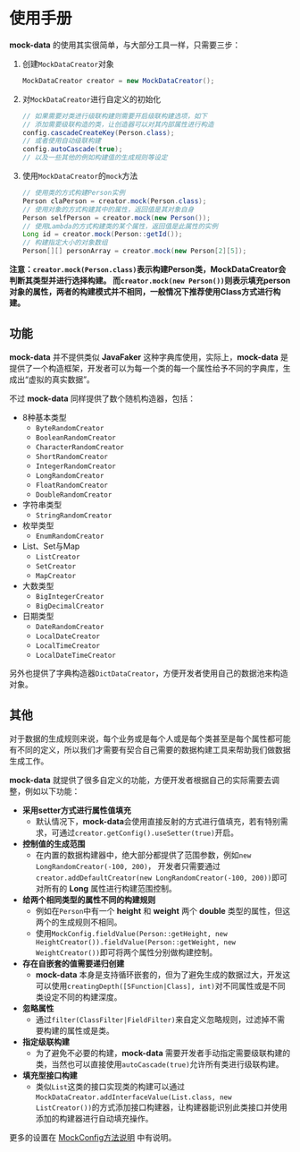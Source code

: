 # 使用手册

**mock-data** 的使用其实很简单，与大部分工具一样，只需要三步：

1. 创建`MockDataCreator`对象

   ```java
   MockDataCreator creator = new MockDataCreator();
   ```

2. 对`MockDataCreator`进行自定义的初始化

   ```java
   // 如果需要对类进行级联构建则需要开启级联构建选项，如下
   // 添加需要级联构造的类，让创造器可以对其内部属性进行构造
   config.cascadeCreateKey(Person.class);
   // 或者使用自动级联构建
   config.autoCascade(true);
   // 以及一些其他的例如构建值的生成规则等设定
   ```

3. 使用`MockDataCreator`的`mock`方法

   ```java
   // 使用类的方式构建Person实例
   Person claPerson = creator.mock(Person.class);
   // 使用对象的方式构建其中的属性，返回值是其对象自身
   Person selfPerson = creator.mock(new Person());
   // 使用Lambda的方式构建类的某个属性，返回值是此属性的实例
   Long id = creator.mock(Person::getId());
   // 构建指定大小的对象数组
   Person[][] personArray = creator.mock(new Person[2][5]);
   ```

**注意：`creator.mock(Person.class)`表示构建Person类，MockDataCreator会判断其类型并进行选择构建。
而`creator.mock(new Person())`则表示填充person对象的属性，两者的构建模式并不相同，一般情况下推荐使用Class方式进行构建。**

## 功能

**mock-data** 并不提供类似 **JavaFaker** 这种字典库使用，实际上，**mock-data** 是提供了一个构造框架，开发者可以为每一个类的每一个属性给予不同的字典库，生成出“虚拟的真实数据”。

不过 **mock-data** 同样提供了数个随机构造器，包括：

- 8种基本类型
  - `ByteRandomCreator`
  - `BooleanRandomCreator`
  - `CharacterRandomCreator`
  - `ShortRandomCreator`
  - `IntegerRandomCreator`
  - `LongRandomCreator`
  - `FloatRandomCreator`
  - `DoubleRandomCreator`
- 字符串类型
  - `StringRandomCreator`
- 枚举类型
  - `EnumRandomCreator`
- List、Set与Map
  - `ListCreator`
  - `SetCreator`
  - `MapCreator`
- 大数类型
  - `BigIntegerCreator`
  - `BigDecimalCreator`
- 日期类型
  - `DateRandomCreator`
  - `LocalDateCreator`
  - `LocalTimeCreator`
  - `LocalDateTimeCreator`

另外也提供了字典构造器`DictDataCreator`，方便开发者使用自己的数据池来构造对象。

## 其他

对于数据的生成规则来说，每个业务或是每个人或是每个类甚至是每个属性都可能有不同的定义，所以我们才需要有契合自己需要的数据构建工具来帮助我们做数据生成工作。

**mock-data** 就提供了很多自定义的功能，方便开发者根据自己的实际需要去调整，例如以下功能：

- **采用setter方式进行属性值填充**
  - 默认情况下，**mock-data**会使用直接反射的方式进行值填充，若有特别需求，可通过`creator.getConfig().useSetter(true)`开启。
- **控制值的生成范围**
  - 在内置的数据构建器中，绝大部分都提供了范围参数，例如`new LongRandomCreator(-100, 200)`，
    开发者只需要通过`creator.addDefaultCreator(new LongRandomCreator(-100, 200))`即可对所有的 **Long** 属性进行构建范围控制。
- **给两个相同类型的属性不同的构建规则**
  - 例如在`Person`中有一个 **height** 和 **weight** 两个 **double** 类型的属性，但这两个的生成规则不相同。
  - 使用`MockConfig.fieldValue(Person::getHeight, new HeightCreator()).fieldValue(Person::getWeight, new WeightCreator())`即可将两个属性分别做构建控制。
- **存在自嵌套的值需要递归创建**
  - **mock-data** 本身是支持循环嵌套的，但为了避免生成的数据过大，开发这可以使用`creatingDepth([SFunction|Class], int)`对不同属性或是不同类设定不同的构建深度。
- **忽略属性**
  - 通过`filter(ClassFilter|FieldFilter)`来自定义忽略规则，过滤掉不需要构建的属性或是类。
- **指定级联构建**
  - 为了避免不必要的构建，**mock-data** 需要开发者手动指定需要级联构建的类，当然也可以直接使用`autoCascade(true)`允许所有类进行级联构建。
- **填充型接口构建**
  - 类似`List`这类的接口实现类的构建可以通过`MockDataCreator.addInterfaceValue(List.class, new ListCreator())`的方式添加接口构建器，让构建器能识别此类接口并使用添加的构建器进行自动填充操作。

更多的设置在 [MockConfig方法说明](/docs/3.x/MockConfig.md) 中有说明。
